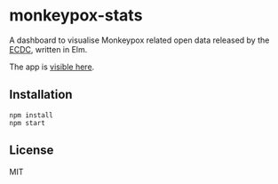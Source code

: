 # monkeypox-stats

A dashboard to visualise Monkeypox related open data released by the [ECDC](https://www.ecdc.europa.eu/en/publications-data/data-monkeypox-cases-eueea), written in Elm.

The app is [visible here](https://n1k0.github.io/monkeypox-stats/).

## Installation

```
npm install
npm start
```

## License

MIT
